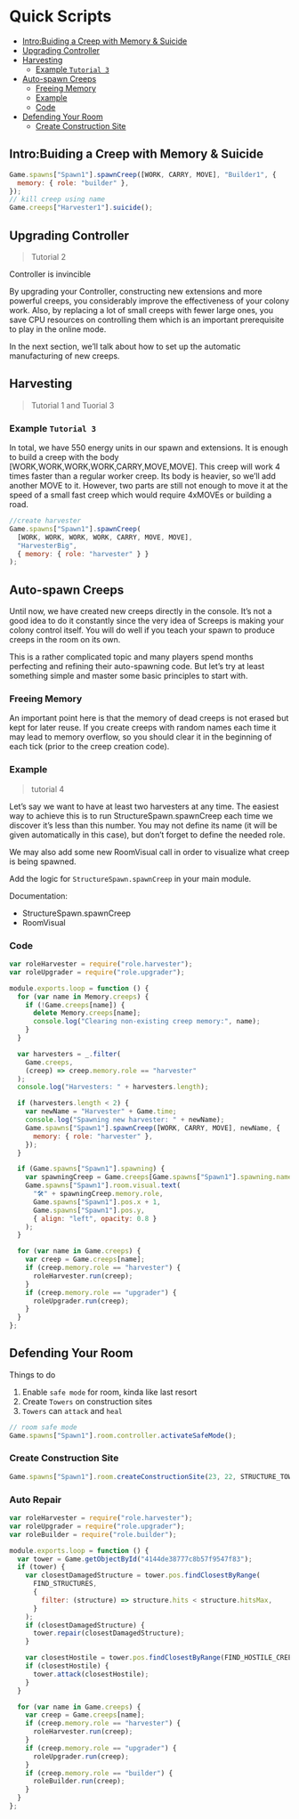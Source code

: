 # Quick Scripts

<!-- toc -->

- [Intro:Buiding a Creep with Memory & Suicide](#introbuiding-a-creep-with-memory--suicide)
- [Upgrading Controller](#upgrading-controller)
- [Harvesting](#harvesting)
  - [Example `Tutorial 3`](#example-tutorial-3)
- [Auto-spawn Creeps](#auto-spawn-creeps)
  - [Freeing Memory](#freeing-memory)
  - [Example](#example)
  - [Code](#code)
- [Defending Your Room](#defending-your-room)
  - [Create Construction Site](#create-construction-site)

<!-- tocstop -->

## Intro:Buiding a Creep with Memory & Suicide

```js
Game.spawns["Spawn1"].spawnCreep([WORK, CARRY, MOVE], "Builder1", {
  memory: { role: "builder" },
});
// kill creep using name
Game.creeps["Harvester1"].suicide();
```

## Upgrading Controller

> Tutorial 2

Controller is invincible

By upgrading your Controller, constructing new extensions and more powerful creeps, you considerably improve the effectiveness of your colony work. Also, by replacing a lot of small creeps with fewer large ones, you save CPU resources on controlling them which is an important prerequisite to play in the online mode.

In the next section, we’ll talk about how to set up the automatic manufacturing of new creeps.

## Harvesting

> Tutorial 1 and Tuorial 3

### Example `Tutorial 3`

In total, we have 550 energy units in our spawn and extensions. It is enough to build a creep with the body [WORK,WORK,WORK,WORK,CARRY,MOVE,MOVE]. This creep will work 4 times faster than a regular worker creep. Its body is heavier, so we’ll add another MOVE to it. However, two parts are still not enough to move it at the speed of a small fast creep which would require 4xMOVEs or building a road.

```js
//create harvester
Game.spawns["Spawn1"].spawnCreep(
  [WORK, WORK, WORK, WORK, CARRY, MOVE, MOVE],
  "HarvesterBig",
  { memory: { role: "harvester" } }
);
```

## Auto-spawn Creeps

Until now, we have created new creeps directly in the console. It’s not a good idea to do it constantly since the very idea of Screeps is making your colony control itself. You will do well if you teach your spawn to produce creeps in the room on its own.

This is a rather complicated topic and many players spend months perfecting and refining their auto-spawning code. But let’s try at least something simple and master some basic principles to start with.

### Freeing Memory

An important point here is that the memory of dead creeps is not erased but kept for later reuse. If you create creeps with random names each time it may lead to memory overflow, so you should clear it in the beginning of each tick (prior to the creep creation code).

### Example

> tutorial 4

Let’s say we want to have at least two harvesters at any time. The easiest way to achieve this is to run StructureSpawn.spawnCreep each time we discover it’s less than this number. You may not define its name (it will be given automatically in this case), but don’t forget to define the needed role.

We may also add some new RoomVisual call in order to visualize what creep is being spawned.

Add the logic for `StructureSpawn.spawnCreep` in your main module.

Documentation:

- StructureSpawn.spawnCreep
- RoomVisual

### Code

```js
var roleHarvester = require("role.harvester");
var roleUpgrader = require("role.upgrader");

module.exports.loop = function () {
  for (var name in Memory.creeps) {
    if (!Game.creeps[name]) {
      delete Memory.creeps[name];
      console.log("Clearing non-existing creep memory:", name);
    }
  }

  var harvesters = _.filter(
    Game.creeps,
    (creep) => creep.memory.role == "harvester"
  );
  console.log("Harvesters: " + harvesters.length);

  if (harvesters.length < 2) {
    var newName = "Harvester" + Game.time;
    console.log("Spawning new harvester: " + newName);
    Game.spawns["Spawn1"].spawnCreep([WORK, CARRY, MOVE], newName, {
      memory: { role: "harvester" },
    });
  }

  if (Game.spawns["Spawn1"].spawning) {
    var spawningCreep = Game.creeps[Game.spawns["Spawn1"].spawning.name];
    Game.spawns["Spawn1"].room.visual.text(
      "🛠️" + spawningCreep.memory.role,
      Game.spawns["Spawn1"].pos.x + 1,
      Game.spawns["Spawn1"].pos.y,
      { align: "left", opacity: 0.8 }
    );
  }

  for (var name in Game.creeps) {
    var creep = Game.creeps[name];
    if (creep.memory.role == "harvester") {
      roleHarvester.run(creep);
    }
    if (creep.memory.role == "upgrader") {
      roleUpgrader.run(creep);
    }
  }
};
```

## Defending Your Room

Things to do

1. Enable `safe mode` for room, kinda like last resort
2. Create `Towers` on construction sites
3. `Towers` can `attack` and `heal`

```js
// room safe mode
Game.spawns["Spawn1"].room.controller.activateSafeMode();
```

### Create Construction Site

```js
Game.spawns["Spawn1"].room.createConstructionSite(23, 22, STRUCTURE_TOWER);
```

### Auto Repair

```js
var roleHarvester = require("role.harvester");
var roleUpgrader = require("role.upgrader");
var roleBuilder = require("role.builder");

module.exports.loop = function () {
  var tower = Game.getObjectById("4144de38777c8b57f9547f83");
  if (tower) {
    var closestDamagedStructure = tower.pos.findClosestByRange(
      FIND_STRUCTURES,
      {
        filter: (structure) => structure.hits < structure.hitsMax,
      }
    );
    if (closestDamagedStructure) {
      tower.repair(closestDamagedStructure);
    }

    var closestHostile = tower.pos.findClosestByRange(FIND_HOSTILE_CREEPS);
    if (closestHostile) {
      tower.attack(closestHostile);
    }
  }

  for (var name in Game.creeps) {
    var creep = Game.creeps[name];
    if (creep.memory.role == "harvester") {
      roleHarvester.run(creep);
    }
    if (creep.memory.role == "upgrader") {
      roleUpgrader.run(creep);
    }
    if (creep.memory.role == "builder") {
      roleBuilder.run(creep);
    }
  }
};
```
